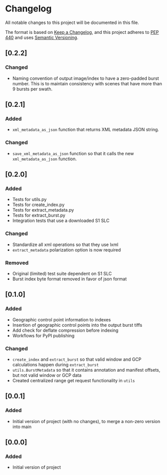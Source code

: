 # Changelog

All notable changes to this project will be documented in this file.

The format is based on [Keep a Changelog](https://keepachangelog.com/en/1.0.0/),
and this project adheres to [PEP 440](https://www.python.org/dev/peps/pep-0440/)
and uses [Semantic Versioning](https://semver.org/spec/v2.0.0.html).

## [0.2.2]

### Changed
* Naming convention of output image/index to have a zero-padded burst number. This is to maintain consistency with scenes that have more than 9 bursts per swath.

## [0.2.1]

### Added
* `xml_metadata_as_json` function that returns XML metadata JSON string.

### Changed
* `save_xml_metadata_as_json` function so that it calls the new `xml_metadata_as_json` function.

## [0.2.0]

### Added
* Tests for utils.py
* Tests for create_index.py
* Tests for extract_metadata.py
* Tests for extract_burst.py
* Integration tests that use a downloaded S1 SLC

### Changed
* Standardize all xml operations so that they use lxml
* `extract_metadata` polarization option is now required

### Removed
* Original (limited) test suite dependent on S1 SLC
* Burst index byte format removed in favor of json format

## [0.1.0]

### Added
* Geographic control point information to indexes
* Insertion of geographic control points into the output burst tiffs
* Add check for deflate compression before indexing
* Workflows for PyPI publishing

### Changed
* `create_index` and `extract_burst` so that valid window and GCP calculations happen during `extract_burst`
* `utils.BurstMetadata` so that it contains annotation and manifest offsets, but not valid window or GCP data
* Created centralized range get request functionality in `utils`

## [0.0.1]

### Added
* Initial version of project (with no changes), to merge a non-zero version into main

## [0.0.0]

### Added
* Initial version of project

